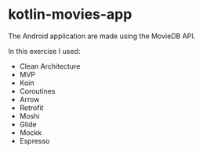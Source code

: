 # kotlin-movies-app
The Android application are made using the MovieDB API. 

In this exercise I used:
- Clean Architecture
- MVP
- Koin
- Coroutines
- Arrow
- Retrofit
- Moshi
- Glide
- Mockk
- Espresso

